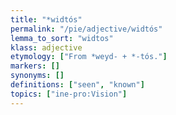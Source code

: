 ```yaml
---
title: "*widtós"
permalink: "/pie/adjective/widtós"
lemma_to_sort: "widtos"
klass: adjective
etymology: ["From *weyd- +‎ *-tós."]
markers: []
synonyms: []
definitions: ["seen", "known"]
topics: ["ine-pro:Vision"]
---
```

